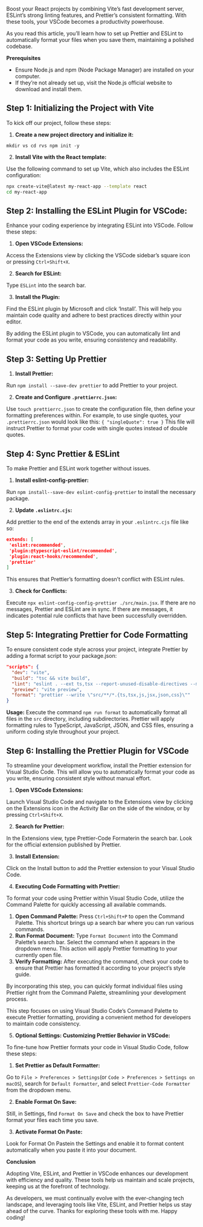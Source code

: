 Boost your React projects by combining Vite’s fast development server, ESLint’s strong linting features, and Prettier’s consistent formatting. With these tools, your VSCode becomes a productivity powerhouse.

As you read this article, you’ll learn how to set up Prettier and ESLint to automatically format your files when you save them, maintaining a polished codebase.

**Prerequisites**

- Ensure Node.js and npm (Node Package Manager) are installed on your computer.
- If they’re not already set up, visit the Node.js official website to download and install them.

## **Step 1: Initializing the Project with Vite**

To kick off our project, follow these steps:

1. **Create a new project directory and initialize it:**

`mkdir vs
cd rvs
npm init -y`

2. **Install Vite with the React template:**

Use the following command to set up Vite, which also includes the ESLint configuration:

```.bash
npx create-vite@latest my-react-app --template react
cd my-react-app
```

## **Step 2: Installing the ESLint Plugin for VSCode:**

Enhance your coding experience by integrating ESLint into VSCode. Follow these steps:

1. **Open VSCode Extensions:**

Access the Extensions view by clicking the VSCode sidebar’s square icon or pressing `Ctrl+Shift+X`.

2. **Search for ESLint:**

Type `ESLint` into the search bar.

3. **Install the Plugin:**

Find the ESLint plugin by Microsoft and click ‘Install’. This will help you maintain code quality and adhere to best practices directly within your editor.

By adding the ESLint plugin to VSCode, you can automatically lint and format your code as you write, ensuring consistency and readability.


## **Step 3: Setting Up Prettier**

1. **Install Prettier:**

Run `npm install --save-dev prettier` to add Prettier to your project.

2. **Create and Configure `.prettierrc.json`:**

Use `touch prettierrc.json` to create the configuration file, then define your formatting preferences within. For example, to use single quotes, your `.prettierrc.json` would look like this:
`{
 "singleQuote": true
}`
This file will instruct Prettier to format your code with single quotes instead of double quotes.


## Step 4: Sync Prettier & ESLint

To make Prettier and ESLint work together without issues.

1. **Install eslint-config-prettier:**

Run `npm install--save-dev eslint-config-prettier` to install the necessary package.

2. **Update `.eslintrc.cjs`:**

Add prettier to the end of the extends array in your `.eslintrc.cjs` file like so:

```.json
extends: [
 'eslint:recommended',
 'plugin:@typescript-eslint/recommended',
 'plugin:react-hooks/recommended',
 'prettier'
]
```

This ensures that Prettier’s formatting doesn’t conflict with ESLint rules.

3. **Check for Conflicts:**

Execute `npx eslint-config-config-prettier ./src/main.jsx`. If there are no messages, Prettier and ESLint are in sync. If there are messages, it indicates potential rule conflicts that have been successfully overridden.

## **Step 5: Integrating Prettier for Code Formatting**

To ensure consistent code style across your project, integrate Prettier by adding a format script to your package.json:

```.json
"scripts": {
  "dev": "vite",
  "build": "tsc && vite build",
  "lint": "eslint . --ext ts,tsx --report-unused-disable-directives --max-warnings 0",
  "preview": "vite preview",
  "format": "prettier --write \"src/**/*.{ts,tsx,js,jsx,json,css}\""
}
```
**Usage:**
Execute the command `npm run format` to automatically format all files in the `src` directory, including subdirectories. Prettier will apply formatting rules to TypeScript, JavaScript, JSON, and CSS files, ensuring a uniform coding style throughout your project.

## **Step 6: Installing the Prettier Plugin for VSCode**
To streamline your development workflow, install the Prettier extension for Visual Studio Code. This will allow you to automatically format your code as you write, ensuring consistent style without manual effort.

1. **Open VSCode Extensions:**

Launch Visual Studio Code and navigate to the Extensions view by clicking on the Extensions icon in the Activity Bar on the side of the window, or by pressing `Ctrl+Shift+X`.

2. **Search for Prettier:** 

In the Extensions view, type Prettier-Code Formaterin the search bar. Look for the official extension published by Prettier.

3. **Install Extension:**

Click on the Install button to add the Prettier extension to your Visual Studio Code.

4. **Executing Code Formatting with Prettier:**

To format your code using Prettier within Visual Studio Code, utilize the Command Palette for quickly accessing all available commands.

1. **Open Command Palette:** Press `Ctrl+Shift+P` to open the Command Palette. This shortcut brings up a search bar where you can run various commands.
2. **Run Format Document:** Type `Format Document` into the Command Palette’s search bar. Select the command when it appears in the dropdown menu. This action will apply Prettier formatting to your currently open file.
3. **Verify Formatting:** After executing the command, check your code to ensure that Prettier has formatted it according to your project’s style guide.

By incorporating this step, you can quickly format individual files using Prettier right from the Command Palette, streamlining your development process.

This step focuses on using Visual Studio Code’s Command Palette to execute Prettier formatting, providing a convenient method for developers to maintain code consistency.

5. **Optional Settings: Customizing Prettier Behavior in VSCode:**

To fine-tune how Prettier formats your code in Visual Studio Code, follow these steps:

1. **Set Prettier as Default Formatter:**

Go to `File > Preferences > Settings`(or `Code > Preferences > Settings on macOS`), search for `Default Formatter`, and select `Prettier-Code Formatter` from the dropdown menu.

2. **Enable Format On Save:**

Still, in Settings, find `Format On Save` and check the box to have Prettier format your files each time you save.

3. **Activate Format On Paste:**

Look for Format On Pastein the Settings and enable it to format content automatically when you paste it into your document.

**Conclusion**

Adopting Vite, ESLint, and Prettier in VSCode enhances our development with efficiency and quality. These tools help us maintain and scale projects, keeping us at the forefront of technology.

As developers, we must continually evolve with the ever-changing tech landscape, and leveraging tools like Vite, ESLint, and Prettier helps us stay ahead of the curve. Thanks for exploring these tools with me. Happy coding!